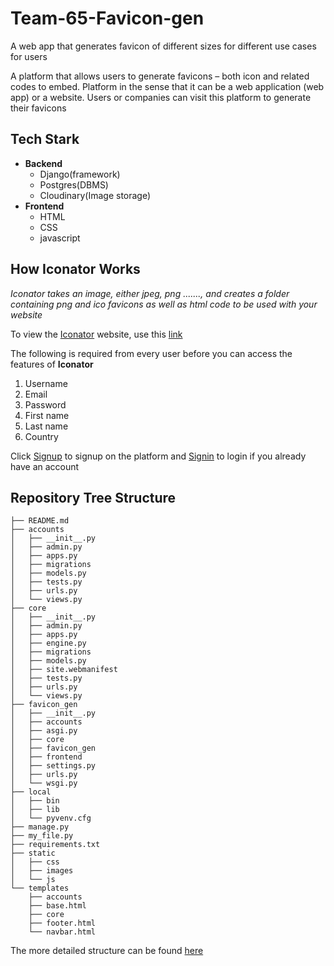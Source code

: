 # Team-65-Favicon-gen
A web app that generates favicon of different sizes for different use cases for users

A platform that allows users to generate favicons – both icon and related codes to embed.
Platform in the sense that it can be a web application (web app) or a website.
Users or companies can visit this platform to generate their favicons


## Tech Stark

* **Backend**
  * Django(framework)
  * Postgres(DBMS)
  * Cloudinary(Image storage)
* **Frontend**
  * HTML
  * CSS
  * javascript
  
  
##  How Iconator Works

*Iconator takes an image, either jpeg, png ......., and creates a folder containing png and ico favicons as well as html code to be used with your website*

To view the [Iconator](www.iconator.com) website, use this [link](www.iconator.com)

The following is required from every user before you can access the features of __Iconator__
1.  Username
1.  Email
1.  Password
1.  First name
1.  Last name
1.  Country

Click [Signup](www.iconator.com/signup) to signup on the platform and [Signin](www.iconator.com/signin) to login if you already have an account

## Repository Tree Structure

```
├── README.md
├── accounts
│   ├── __init__.py
│   ├── admin.py
│   ├── apps.py
│   ├── migrations
│   ├── models.py
│   ├── tests.py
│   ├── urls.py
│   └── views.py
├── core
│   ├── __init__.py
│   ├── admin.py
│   ├── apps.py
│   ├── engine.py
│   ├── migrations
│   ├── models.py
│   ├── site.webmanifest
│   ├── tests.py
│   ├── urls.py
│   └── views.py
├── favicon_gen
│   ├── __init__.py
│   ├── accounts
│   ├── asgi.py
│   ├── core
│   ├── favicon_gen
│   ├── frontend
│   ├── settings.py
│   ├── urls.py
│   └── wsgi.py
├── local
│   ├── bin
│   ├── lib
│   └── pyvenv.cfg
├── manage.py
├── my_file.py
├── requirements.txt
├── static
│   ├── css
│   ├── images
│   └── js
└── templates
    ├── accounts
    ├── base.html
    ├── core
    ├── footer.html
    └── navbar.html
```

The more detailed structure can be found [here]()
